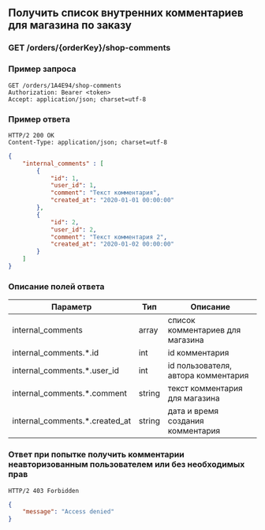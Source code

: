 ## Получить список внутренних комментариев для магазина по заказу

### GET /orders/{orderKey}/shop-comments

### Пример запроса

```http
GET /orders/1A4E94/shop-comments
Authorization: Bearer <token>
Accept: application/json; charset=utf-8
```

### Пример ответа

```http request
HTTP/2 200 OK
Content-Type: application/json; charset=utf-8
```
```json
{
    "internal_comments" : [
        {
            "id": 1,
            "user_id": 1,
            "comment": "Текст комментария",
            "created_at": "2020-01-01 00:00:00"
        },
        {
            "id": 2,
            "user_id": 2,
            "comment": "Текст комментария 2",
            "created_at": "2020-01-02 00:00:00"
        }
    ]
}
```

### Описание полей ответа

|Параметр|Тип|Описание|
|---|---|---|
|internal_comments|array|список комментариев для магазина|
|internal_comments.*.id|int|id комментария|
|internal_comments.*.user_id|int|id пользователя, автора комментария|
|internal_comments.*.comment|string|текст комментария для магазина|
|internal_comments.*.created_at|string|дата и время создания комментария|

### Ответ при попытке получить комментарии неавторизованным пользователем или без необходимых прав

```http
HTTP/2 403 Forbidden
```
```json
{
    "message": "Access denied"
}
```
